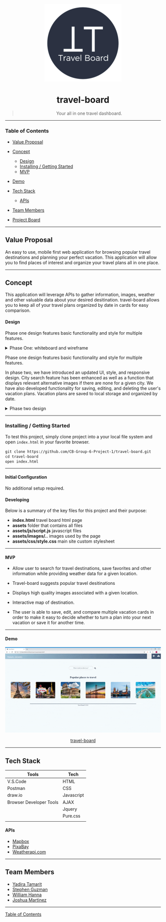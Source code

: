 <div align="center">
  <br>
  <img src="assets\images\misc-imgs\travel-board-rsz.png" alt="travel-board logo" width="250">
  <br>

# travel-board

> Your all in one travel dashboard.
> <br>

</div>

---

### Table of Contents

- [Value Proposal](#value-proposal)

- [Concept](#concept)
  - [Design](#design)
  - [Installing / Getting Started](#inslalling-/-getting-started)
  - [MVP](#mvp)
- [Demo](#demo)
- [Tech Stack](#tech-stack)
  - [APIs](#apis)
- [Team Members](#team-members)
- [Project Board](https://github.com/CB-Group-6-Project-1/travel-board/projects/1 "travel-board")

---

## Value Proposal

An easy to use, mobile first web application for browsing popular travel destinations and planning your perfect vacation. This application will allow you to find places of interest and organize your travel plans all in one place.

---

## Concept

This application will leverage APIs to gather information, images, weather and other valuable data about your desired desitination. travel-board allows you to keep all of your travel plans organized by date in cards for easy comparison.

#### Design

Phase one design features basic functionality and style for multiple features.

<details>
<summary>Phase One: whiteboard and wireframe </summary>
<img src="assets\images\readme-imgs\whiteboard.png">
<img src="assets\images\readme-imgs\home-page.png">
<img src="assets\images\readme-imgs\city-page.png">
<img src="assets\images\readme-imgs\add-vacation-page.png">
<img src="assets\images\readme-imgs\vacation-calendar-page.png">
</details>

Phase one design features basic functionality and style for multiple features.

In phase two, we have introduced an updated UI, style, and responsive design. City search feature has been enhanced as well as a function that displays relevant alternative images if there are none for a given city. We have also developed functionality for saving, editing, and deleting the user's vacation plans. Vacation plans are saved to local storage and organized by date.

<details>
<summary>Phase two design </summary>
<img src="assets\images\readme-imgs\Travel Board - 1.png">
<img src="assets\images\readme-imgs\Travel Board - 2.png">
<img src="assets\images\readme-imgs\Travel Board - 3.png">
<img src="assets\images\readme-imgs\Travel Board - 4.png">
<img src="assets\images\readme-imgs\Travel Board - 5.png">
</details>

---

### Installing / Getting Started

To test this project, simply clone project into a your local file system and open `index.html` in your favorite browser.

```
git clone https://github.com/CB-Group-6-Project-1/travel-board.git
cd travel-board
open index.html
```

---

#### Initial Configuration

No additional setup required.

#### Developing

Below is a summary of the key files for this project and their purpose:

- **index.html** travel board html page
- **assets** folder that contains all files
- **assets/js/script.js** javascript files
- **assets/images/..** images used by the page
- **assets/css/style.css** main site custom stylesheet

---

#### MVP

- Allow user to search for travel destinations, save favorites and other information while providing weather data for a given location.

- Travel-board suggests popular travel desitinations
- Displays high quality images associated with a given location.
- Interactive map of destination.
- The user is able to save, edit, and compare multiple vacation cards in order to make it easy to decide whether to turn a plan into your next vacation or save it for another time.

---

#### Demo

<img src ="assets\images\readme-imgs\travel-board-demo-gif.gif">

<div align="center">

[travel-board](https://cb-group-6-project-1.github.io/travel-board/ "Try it out!") </div>

---

## Tech Stack

| Tools                   | Tech       |
| ----------------------- | ---------- |
| V.S.Code                | HTML       |
| Postman                 | CSS        |
| draw\.io                | Javascript |
| Browser Developer Tools | AJAX       |
|                         | Jquery     |
|                         | Pure.css   |
|                         |            |

#### APIs

- [Mapbox](https://docs.mapbox.com/api/)
- [PixaBay](https://pixabay.com/api/docs/)
- [Weatherapi.com](https://www.weatherapi.com/)

---

## Team Members

- [Yadira Tamarit](https://github.com/ystamaritq)
- [Stephen Guzman](https://github.com/steveo9219)
- [William Hanna](https://github.com/wrhcodecamp)
- [Joshua Martinez](https://github.com/JDMartinez1531)

---

[Table of Contents](#table-of-contents)
